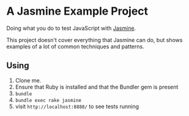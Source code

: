 # A Jasmine Example Project

Doing what you do to test JavaScript with [Jasmine](http://pivotal.github.com/jasmine).

This project doesn't cover everything that Jasmine can do, but shows examples of a lot of common techniques and patterns.

## Using

1. Clone me.
1. Ensure that Ruby is installed and that the Bundler gem is present
1. `bundle`
1. `bundle exec rake jasmine`
1. visit `http://localhost:8888/` to see tests running



